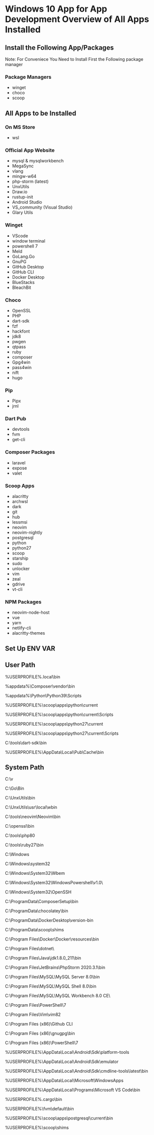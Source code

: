 # Windows 10 App for App Development Overview of All Apps Installed

## Install the Following App/Packages

Note: For Conveniece You Need to Install First the Following package manager

### Package Managers

- winget
- choco
- scoop

## All Apps to be Installed

### On MS Store

- wsl


### Official App Website

- mysql &  mysqlworkbench
- MegaSync
- vlang
- mingw-w64
- php-storm (latest)
- UnxUtils
- Draw.io
- rustup-init
- Android Studio
- VS_community (Visual Studio)
- Glary Utils

### Winget

- VScode
- window terminal
- powershell 7
- Meld
- GoLang.Go
- GnuPG
- GitHub Desktop
- GitHub CLI
- Docker Desktop
- BlueStacks
- BleachBit

### Choco

- OpenSSL
- PHP
- dart-sdk
- fzf
- hackfont
- jdk8
- pwgen
- qtpass
- ruby
- composer
- Gpg4win
- pass4win
- nift
- hugo

### Pip

- Pipx
- jrnl


### Dart Pub

- devtools
- fvm
- get-cli
  

### Composer Packages

- laravel
- expose
- valet


### Scoop Apps

- alacritty
- archwsl
- dark
- git
- hub
- lessmsi
- neovim
- neovim-nightly
- postgresql
- python
- python27
- scoop
- starship
- sudo
- unlocker
- vim
- zeal
- gdrive
- vt-cli


### NPM Packages

- neovim-node-host
- vue
- yarn
- netlify-cli
- alacritty-themes

## Set Up ENV VAR

## User Path

%USERPROFILE%\.local\bin

%appdata%\Composer\vendor\bin

%appdata%\Python\Python39\Scripts

%USERPROFILE%\scoop\apps\python\current

%USERPROFILE%\scoop\apps\python\current\Scripts

%USERPROFILE%\scoop\apps\python27\current

%USERPROFILE%\scoop\apps\python27\current\Scripts

C:\tools\dart-sdk\bin

%USERPROFILE%\AppData\Local\Pub\Cache\bin



## System Path

C:\v

C:\Go\Bin

C:\UnxUtils\bin

C:\UnxUtils\usr\local\wbin

C:\tools\neovim\Neovim\bin

C:\openssl\bin

C:\tools\php80

C:\tools\ruby27\bin

C:\Windows

C:\Windows\system32

C:\Windows\System32\Wbem

C:\Windows\System32\WindowsPowershell\v1.0\

C:\Windows\System32\OpenSSH

C:\ProgramData\ComposerSetup\bin

C:\ProgramData\chocolatey\bin

C:\ProgramData\DockerDesktop\version-bin

C:\ProgramData\scoop\shims

C:\Program Files\Docker\Docker\resources\bin

C:\Program Files\dotnet\

C:\Program Files\Java\jdk1.8.0_211\bin

C:\Program Files\JetBrains\PhpStorm 2020.3.1\bin

C:\Program Files\MySQL\MySQL Server 8.0\bin

C:\Program Files\MySQL\MySQL Shell 8.0\bin

C:\Program Files\MySQL\MySQL Workbench 8.0 CE\

C:\Program Files\PowerShell\7

C:\Program Files\Vim\vim82

C:\Program Files (x86)\Github CLI

C:\Program Files (x86)\gnugpg\bin

C:\Program Files (x86)\PowerShell\7

%USERPROFILE%\AppData\Local\Android\Sdk\platform-tools

%USERPROFILE%\AppData\Local\Android\Sdk\emulator

%USERPROFILE%\AppData\Local\Android\Sdk\cmdline-tools\latest\bin

%USERPROFILE%\AppData\Local\Microsoft\WindowsApps

%USERPROFILE%\AppData\Local\Programs\Microsoft VS Code\bin

%USERPROFILE%\.cargo\bin

%USERPROFILE%\fvm\default\bin

%USERPROFILE%\scoop\apps\postgresql\current\bin

%USERPROFILE%\scoop\shims



